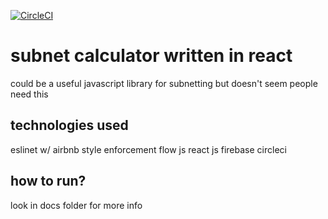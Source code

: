 [![CircleCI](https://circleci.com/gh/josephdrane/subnet-calculator/tree/master.svg?style=svg)](https://circleci.com/gh/josephdrane/subnet-calculator/tree/master)

# subnet calculator written in react

could be a useful javascript library for subnetting but doesn't seem people need this

## technologies used

eslinet w/ airbnb style enforcement
flow js
react js
firebase
circleci

## how to run?

look in docs folder for more info
